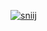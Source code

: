 <p align="left"> <a href="https://github.com/ryo-ma/github-profile-trophy"><img src="https://github-profile-trophy.vercel.app/?username=sniij" alt="sniij" /></a> </p>

